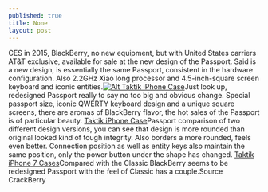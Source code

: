 ```yaml
---
published: true
title: None
layout: post
---
```

CES in 2015, BlackBerry, no new equipment, but with United States carriers AT&T exclusive, available for sale at the new design of the Passport. Said is a new design, is essentially the same Passport, consistent in the hardware configuration. Also 2.2GHz Xiao long processor and 4.5-inch-square screen keyboard and iconic entities.[![Alt Taktik iPhone Case](http://www.nodcase.com/images/large/i7/lunatik_i7005_lrg.jpeg)](http://www.nodcase.com/lunatik-taktik-strike-case-for-iphone-7-black-p-10937.html)Just look up, redesigned Passport really to say no too big and obvious change. Special passport size, iconic QWERTY keyboard design and a unique square screens, there are aromas of BlackBerry flavor, the hot sales of the Passport is of particular beauty. [Taktik iPhone Case](http://www.nodcase.com/lunatik-taktik-strike-case-for-iphone-7-black-p-10937.html)Passport comparison of two different design versions, you can see that design is more rounded than original looked kind of tough integrity. Also borders a more rounded, feels even better. Connection position as well as entity keys also maintain the same position, only the power button under the shape has changed. [Taktik iPhone 7 Cases](http://folkarts.jimdo.com/2016/10/14/depth-of-understanding-in-the-eyes-of-western-investors-tencent/)Compared with the Classic BlackBerry seems to be redesigned Passport with the feel of Classic has a couple.Source CrackBerry